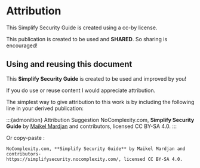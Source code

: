 # Attribution

This Simplify Security Guide is created using a cc-by license. 

This publication is created to be used and **SHARED**. So sharing is encouraged!

## Using and reusing this document

This **Simplify Security Guide** is created to be used and improved by you! 

If you do use or reuse content I would appreciate attribution.

The simplest way to give attribution to this work is by including the following line in your derived publication:

:::{admonition} Attribution Suggestion
NoComplexity.com, **Simplify Security Guide** by [Maikel Mardjan](https://simplifysecurity.nocomplexity.com/) and contributors, licensed CC BY-SA 4.0. 
:::

Or copy-paste :

```
NoComplexity.com, **Simplify Security Guide** by Maikel Mardjan and contributors- 
https://simplifysecurity.nocomplexity.com/, licensed CC BY-SA 4.0. 
```


